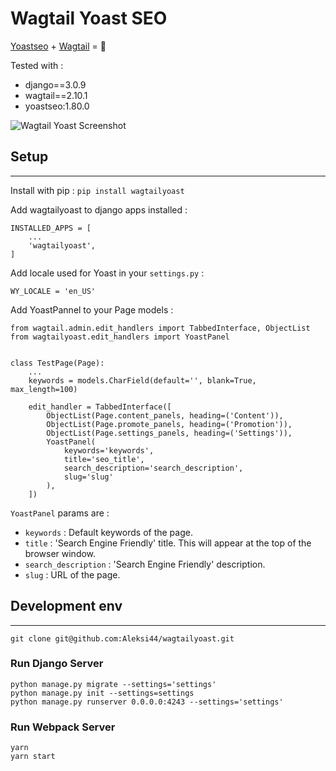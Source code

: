 # Wagtail Yoast SEO

[Yoastseo](https://github.com/Yoast/javascript/tree/master/packages/yoastseo) + [Wagtail](https://github.com/wagtail/wagtail) = 🚀

Tested with :

- django==3.0.9
- wagtail==2.10.1
- yoastseo:1.80.0

![Wagtail Yoast Screenshot](https://d271q0ph7te9f8.cloudfront.net/www/images/screenshot-wagtail-yoast-.original.png)


## Setup
--------

Install with pip : `pip install wagtailyoast`

Add wagtailyoast to django apps installed :

```
INSTALLED_APPS = [
    ...
    'wagtailyoast',
]
```

Add locale used for Yoast in your `settings.py` :

```
WY_LOCALE = 'en_US'
```

Add YoastPannel to your Page models :

```
from wagtail.admin.edit_handlers import TabbedInterface, ObjectList
from wagtailyoast.edit_handlers import YoastPanel


class TestPage(Page):
    ...
    keywords = models.CharField(default='', blank=True, max_length=100)

    edit_handler = TabbedInterface([
        ObjectList(Page.content_panels, heading=('Content')),
        ObjectList(Page.promote_panels, heading=('Promotion')),
        ObjectList(Page.settings_panels, heading=('Settings')),
        YoastPanel(
            keywords='keywords',
            title='seo_title',
            search_description='search_description',
            slug='slug'
        ),
    ])
```

`YoastPanel` params are :

- `keywords` : Default keywords of the page.
- `title` : 'Search Engine Friendly' title. This will appear at the top of the browser window.
- `search_description` : 'Search Engine Friendly' description.
- `slug` : URL of the page.

        
## Development env
---------------

```
git clone git@github.com:Aleksi44/wagtailyoast.git
```

### Run Django Server

```
python manage.py migrate --settings='settings'
python manage.py init --settings=settings
python manage.py runserver 0.0.0.0:4243 --settings='settings'
```

### Run Webpack Server

```
yarn
yarn start
```

